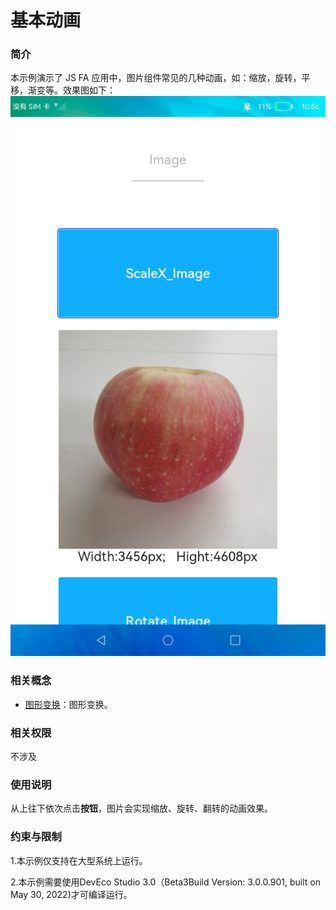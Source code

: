 # 基本动画

### 简介

本示例演示了 JS FA 应用中，图片组件常见的几种动画，如：缩放，旋转，平移，渐变等。效果图如下：
![](screenshots/device/JsImage.png)

### 相关概念

- [图形变换](https://gitee.com/openharmony/docs/blob/master/zh-cn/application-dev/reference/arkui-ts/ts-universal-attributes-transformation.md)：图形变换。

### 相关权限

不涉及

### 使用说明

从上往下依次点击**按钮**，图片会实现缩放、旋转、翻转的动画效果。

### 约束与限制

1.本示例仅支持在大型系统上运行。

2.本示例需要使用DevEco Studio 3.0（Beta3Build Version: 3.0.0.901, built on May 30, 2022)才可编译运行。